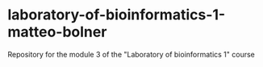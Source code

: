 # laboratory-of-bioinformatics-1-matteo-bolner

Repository for the module 3 of the "Laboratory of bioinformatics 1" course
